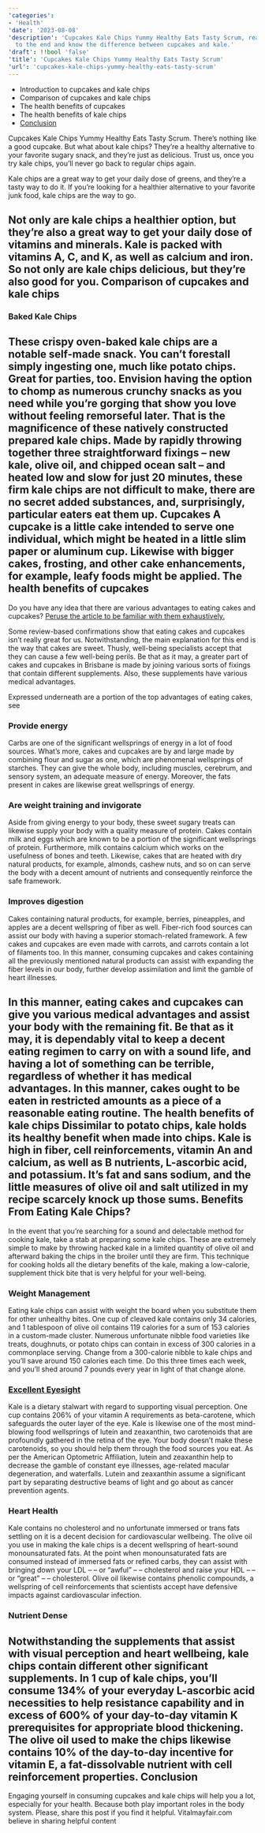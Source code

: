 ```yaml
---
'categories':
- 'Health'
'date': '2023-08-08'
'description': 'Cupcakes Kale Chips Yummy Healthy Eats Tasty Scrum, read this article
  to the end and know the difference between cupcakes and kale.'
'draft': !!bool 'false'
'title': 'Cupcakes Kale Chips Yummy Healthy Eats Tasty Scrum'
'url': 'cupcakes-kale-chips-yummy-healthy-eats-tasty-scrum'
---
```

 


* Introduction to cupcakes and kale chips
* Comparison of cupcakes and kale chips
* The health benefits of cupcakes
* The health benefits of kale chips
* [Conclusion](https://vitalmayfair.com/health-benefits-of-goron-tula/)



Cupcakes Kale Chips Yummy Healthy Eats Tasty Scrum. There’s nothing like a good cupcake. But what about kale chips? They’re a healthy alternative to your favorite sugary snack, and they’re just as delicious. Trust us, once you try kale chips, you’ll never go back to regular chips again.




Kale chips are a great way to get your daily dose of greens, and they’re a tasty way to do it. If you’re looking for a healthier alternative to your favorite junk food, kale chips are the way to go.

Not only are kale chips a healthier option, but they’re also a great way to get your daily dose of vitamins and minerals. Kale is packed with vitamins A, C, and K, as well as calcium and iron. So not only are kale chips delicious, but they’re also good for you.
Comparison of cupcakes and kale chips
-------------------------------------


### Baked Kale Chips


These crispy oven-baked kale chips are a notable self-made snack. You can’t forestall simply ingesting one, much like potato chips. Great for parties, too.
Envision having the option to chomp as numerous crunchy snacks as you need while you’re gorging that show you love without feeling remorseful later. That is the magnificence of these natively constructed prepared kale chips. Made by rapidly throwing together three straightforward fixings – new kale, olive oil, and chipped ocean salt – and heated low and slow for just 20 minutes, these firm kale chips are not difficult to make, there are no secret added substances, and, surprisingly, particular eaters eat them up.
Cupcakes
A cupcake is a little cake intended to serve one individual, which might be heated in a little slim paper or aluminum cup. Likewise with bigger cakes, frosting, and other cake enhancements, for example, leafy foods might be applied.
The health benefits of cupcakes
-------------------------------


Do you have any idea that there are various advantages to eating cakes and cupcakes? [Peruse the article to be familiar with them exhaustively.](https://vitalmayfair.com/kwara-state-college-of-health-technology-offa/)

Some review-based confirmations show that eating cakes and cupcakes isn’t really great for us. Notwithstanding, the main explanation for this end is the way that cakes are sweet. Thusly, well-being specialists accept that they can cause a few well-being perils. Be that as it may, a greater part of cakes and cupcakes in Brisbane is made by joining various sorts of fixings that contain different supplements. Also, these supplements have various medical advantages.

Expressed underneath are a portion of the top advantages of eating cakes, see
### **Provide energy**


Carbs are one of the significant wellsprings of energy in a lot of food sources. What’s more, cakes and cupcakes are by and large made by combining flour and sugar as one, which are phenomenal wellsprings of starches. They can give the whole body, including muscles, cerebrum, and sensory system, an adequate measure of energy. Moreover, the fats present in cakes are likewise great wellsprings of energy.

### Are weight training and invigorate


Aside from giving energy to your body, these sweet sugary treats can likewise supply your body with a quality measure of protein. Cakes contain milk and eggs which are known to be a portion of the significant wellsprings of protein. Furthermore, milk contains calcium which works on the usefulness of bones and teeth. Likewise, cakes that are heated with dry natural products, for example, almonds, cashew nuts, and so on can serve the body with a decent amount of nutrients and consequently reinforce the safe framework.
### Improves digestion


Cakes containing natural products, for example, berries, pineapples, and apples are a decent wellspring of fiber as well. Fiber-rich food sources can assist our body with having a superior stomach-related framework. A few cakes and cupcakes are even made with carrots, and carrots contain a lot of filaments too. In this manner, consuming cupcakes and cakes containing all the previously mentioned natural products can assist with expanding the fiber levels in our body, further develop assimilation and limit the gamble of heart illnesses.

In this manner, eating cakes and cupcakes can give you various medical advantages and assist your body with the remaining fit.
Be that as it may, it is dependably vital to keep a decent eating regimen to carry on with a sound life, and having a lot of something can be terrible, regardless of whether it has medical advantages. In this manner, cakes ought to be eaten in restricted amounts as a piece of a reasonable eating routine.
The health benefits of kale chips
Dissimilar to potato chips, kale holds its healthy benefit when made into chips. Kale is high in fiber, cell reinforcements, vitamin An and calcium, as well as B nutrients, L-ascorbic acid, and potassium. It’s fat and sans sodium, and the little measures of olive oil and salt utilized in my recipe scarcely knock up those sums.
Benefits From Eating Kale Chips?
--------------------------------


In the event that you’re searching for a sound and delectable method for cooking kale, take a stab at preparing some kale chips. These are extremely simple to make by throwing hacked kale in a limited quantity of olive oil and afterward baking the chips in the broiler until they are firm. This technique for cooking holds all the dietary benefits of the kale, making a low-calorie, supplement thick bite that is very helpful for your well-being.
### Weight Management


Eating kale chips can assist with weight the board when you substitute them for other unhealthy bites. One cup of cleaved kale contains only 34 calories, and 1 tablespoon of olive oil contains 119 calories for a sum of 153 calories in a custom-made cluster. Numerous unfortunate nibble food varieties like treats, doughnuts, or potato chips can contain in excess of 300 calories in a commonplace serving. Change from a 300-calorie nibble to kale chips and you’ll save around 150 calories each time. Do this three times each week, and you’ll shed around 7 pounds every year in light of that change alone.
### [Excellent Eyesight](https://vitalmayfair.com/jigsimur-health-drink/)


Kale is a dietary stalwart with regard to supporting visual perception. One cup contains 206% of your vitamin A requirements as beta-carotene, which safeguards the outer layer of the eye. Kale is likewise one of the most mind-blowing food wellsprings of lutein and zeaxanthin, two carotenoids that are profoundly gathered in the retina of the eye. Your body doesn’t make these carotenoids, so you should help them through the food sources you eat. As per the American Optometric Affiliation, lutein and zeaxanthin help to decrease the gamble of constant eye illnesses, age-related macular degeneration, and waterfalls. Lutein and zeaxanthin assume a significant part by separating destructive beams of light and go about as cancer prevention agents.
### Heart Health


Kale contains no cholesterol and no unfortunate immersed or trans fats settling on it is a decent decision for cardiovascular wellbeing. The olive oil you use in making the kale chips is a decent wellspring of heart-sound monounsaturated fats. At the point when monounsaturated fats are consumed instead of immersed fats or refined carbs, they can assist with bringing down your LDL – – or “awful” – – cholesterol and raise your HDL – – or “great” – – cholesterol. Olive oil likewise contains phenolic compounds, a wellspring of cell reinforcements that scientists accept have defensive impacts against cardiovascular infection.
### Nutrient Dense


Notwithstanding the supplements that assist with visual perception and heart wellbeing, kale chips contain different other significant supplements. In 1 cup of kale chips, you’ll consume 134% of your everyday L-ascorbic acid necessities to help resistance capability and in excess of 600% of your day-to-day vitamin K prerequisites for appropriate blood thickening. The olive oil used to make the chips likewise contains 10% of the day-to-day incentive for vitamin E, a fat-dissolvable nutrient with cell reinforcement properties.
Conclusion
----------


Engaging yourself in consuming cupcakes and kale chips will help you a lot, especially for your health. Because both play important roles in the body system.
Please, share this post if you find it helpful. Vitalmayfair.com believe in sharing helpful content


